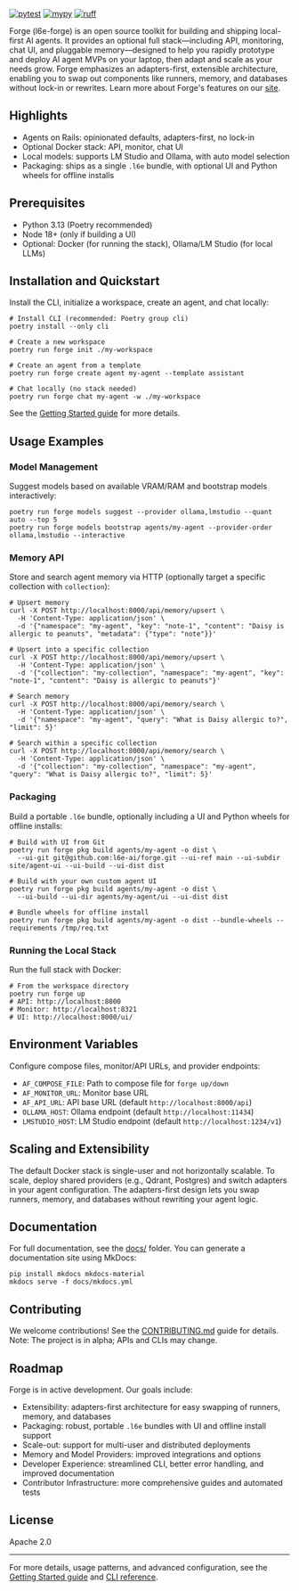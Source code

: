 [![pytest](https://github.com/l6e-ai/forge/actions/workflows/pytest.yml/badge.svg?branch=main)](https://github.com/l6e-ai/forge/actions/workflows/pytest.yml)
[![mypy](https://github.com/l6e-ai/forge/actions/workflows/mypy.yml/badge.svg?branch=main)](https://github.com/l6e-ai/forge/actions/workflows/mypy.yml)
[![ruff](https://github.com/l6e-ai/forge/actions/workflows/ruff.yml/badge.svg?branch=main)](https://github.com/l6e-ai/forge/actions/workflows/ruff.yml)

Forge (l6e-forge) is an open source toolkit for building and shipping local-first AI agents. It provides an optional full stack—including API, monitoring, chat UI, and pluggable memory—designed to help you rapidly prototype and deploy AI agent MVPs on your laptop, then adapt and scale as your needs grow. Forge emphasizes an adapters-first, extensible architecture, enabling you to swap out components like runners, memory, and databases without lock-in or rewrites. Learn more about Forge's features on our [site](https://l6e.ai).

## Highlights

* Agents on Rails: opinionated defaults, adapters-first, no lock-in
* Optional Docker stack: API, monitor, chat UI
* Local models: supports LM Studio and Ollama, with auto model selection
* Packaging: ships as a single `.l6e` bundle, with optional UI and Python wheels for offline installs

## Prerequisites

* Python 3.13 (Poetry recommended)
* Node 18+ (only if building a UI)
* Optional: Docker (for running the stack), Ollama/LM Studio (for local LLMs)

## Installation and Quickstart

Install the CLI, initialize a workspace, create an agent, and chat locally:

```
# Install CLI (recommended: Poetry group cli)
poetry install --only cli

# Create a new workspace
poetry run forge init ./my-workspace

# Create an agent from a template
poetry run forge create agent my-agent --template assistant

# Chat locally (no stack needed)
poetry run forge chat my-agent -w ./my-workspace
```

See the [Getting Started guide](https://github.com/l6e-ai/forge/blob/1aa28f9787f41928d96535fccf61609ac39826bc/docs/getting-started.md) for more details.

## Usage Examples

### Model Management

Suggest models based on available VRAM/RAM and bootstrap models interactively:

```
poetry run forge models suggest --provider ollama,lmstudio --quant auto --top 5
poetry run forge models bootstrap agents/my-agent --provider-order ollama,lmstudio --interactive
```

### Memory API

Store and search agent memory via HTTP (optionally target a specific collection with `collection`):

```
# Upsert memory
curl -X POST http://localhost:8000/api/memory/upsert \
  -H 'Content-Type: application/json' \
  -d '{"namespace": "my-agent", "key": "note-1", "content": "Daisy is allergic to peanuts", "metadata": {"type": "note"}}'

# Upsert into a specific collection
curl -X POST http://localhost:8000/api/memory/upsert \
  -H 'Content-Type: application/json' \
  -d '{"collection": "my-collection", "namespace": "my-agent", "key": "note-1", "content": "Daisy is allergic to peanuts"}'

# Search memory
curl -X POST http://localhost:8000/api/memory/search \
  -H 'Content-Type: application/json' \
  -d '{"namespace": "my-agent", "query": "What is Daisy allergic to?", "limit": 5}'

# Search within a specific collection
curl -X POST http://localhost:8000/api/memory/search \
  -H 'Content-Type: application/json' \
  -d '{"collection": "my-collection", "namespace": "my-agent", "query": "What is Daisy allergic to?", "limit": 5}'
```

### Packaging

Build a portable `.l6e` bundle, optionally including a UI and Python wheels for offline installs:

```
# Build with UI from Git
poetry run forge pkg build agents/my-agent -o dist \
  --ui-git git@github.com:l6e-ai/forge.git --ui-ref main --ui-subdir site/agent-ui --ui-build --ui-dist dist

# Build with your own custom agent UI
poetry run forge pkg build agents/my-agent -o dist \
  --ui-build --ui-dir agents/my-agent/ui --ui-dist dist

# Bundle wheels for offline install
poetry run forge pkg build agents/my-agent -o dist --bundle-wheels --requirements /tmp/req.txt
```

### Running the Local Stack

Run the full stack with Docker:

```
# From the workspace directory
poetry run forge up
# API: http://localhost:8000
# Monitor: http://localhost:8321
# UI: http://localhost:8000/ui/
```

## Environment Variables

Configure compose files, monitor/API URLs, and provider endpoints:

* `AF_COMPOSE_FILE`: Path to compose file for `forge up/down`
* `AF_MONITOR_URL`: Monitor base URL
* `AF_API_URL`: API base URL (default `http://localhost:8000/api`)
* `OLLAMA_HOST`: Ollama endpoint (default `http://localhost:11434`)
* `LMSTUDIO_HOST`: LM Studio endpoint (default `http://localhost:1234/v1`)

## Scaling and Extensibility

The default Docker stack is single-user and not horizontally scalable. To scale, deploy shared providers (e.g., Qdrant, Postgres) and switch adapters in your agent configuration. The adapters-first design lets you swap runners, memory, and databases without rewriting your agent logic.

## Documentation

For full documentation, see the [docs/](https://github.com/l6e-ai/forge/tree/1aa28f9787f41928d96535fccf61609ac39826bc/docs) folder. You can generate a documentation site using MkDocs:

```
pip install mkdocs mkdocs-material
mkdocs serve -f docs/mkdocs.yml
```

## Contributing

We welcome contributions! See the [CONTRIBUTING.md](https://github.com/l6e-ai/forge/blob/1aa28f9787f41928d96535fccf61609ac39826bc/CONTRIBUTING.md) guide for details. Note: The project is in alpha; APIs and CLIs may change.

## Roadmap

Forge is in active development. Our goals include:

* Extensibility: adapters-first architecture for easy swapping of runners, memory, and databases
* Packaging: robust, portable `.l6e` bundles with UI and offline install support
* Scale-out: support for multi-user and distributed deployments
* Memory and Model Providers: improved integrations and options
* Developer Experience: streamlined CLI, better error handling, and improved documentation
* Contributor Infrastructure: more comprehensive guides and automated tests

## License

Apache 2.0

---

For more details, usage patterns, and advanced configuration, see the [Getting Started guide](https://github.com/l6e-ai/forge/blob/1aa28f9787f41928d96535fccf61609ac39826bc/docs/getting-started.md) and [CLI reference](https://github.com/l6e-ai/forge/blob/1aa28f9787f41928d96535fccf61609ac39826bc/docs/cli.md).